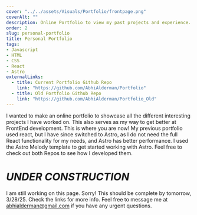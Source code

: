 ```yaml
---
cover: "../../assets/Visuals/Portfolio/frontpage.png"
coverAlt: ""
description: Online Portfolio to view my past projects and experience.
order: 2
slug: personal-portfolio
title: Personal Portfolio
tags:
- Javascript
- HTML
- CSS
- React
- Astro
externalLinks:
  - title: Current Portfolio Github Repo
    link: "https://github.com/AbhiAlderman/Portfolio"
  - title: Old Portfolio Github Repo
    link: "https://github.com/AbhiAlderman/Portfolio_Old"
---
```

I wanted to make an online portfolio to showcase all the different interesting projects I have worked on. This also serves as my way to get better at FrontEnd development. This is where you are now! My previous portfolio used react, but I have since switched to Astro, as I do not need the full React functionality for my needs, and Astro has better performance. I used the Astro Melody template to get started working with Astro. Feel free to check out both Repos to see how I developed them.
# **_UNDER CONSTRUCTION_**
I am still working on this page. Sorry! This should be complete by tomorrow, 3/28/25. Check the links for more info. Feel free to message me at abhialderman@gmail.com if you have any urgent questions.